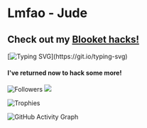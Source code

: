 # Lmfao - Jude

## Check out my [Blooket hacks!](https://github.com/lmfao-jude/blooket-hack/)

[![Typing SVG](https://readme-typing-svg.herokuapp.com?size=25&duration=1000&color=F70000&multiline=true&width=600&height=100&lines=Hello+I+am+Jude;I'm+a+middle+school+student.;I+code+amazing+hacks+for+Blooket!)](https://git.io/typing-svg)

 #### I've returned now to hack some more!
 
 <img alt="Followers" src="https://img.shields.io/github/followers/lmfao-jude?logo=Github&style=flat-square"/></a>
 ![](https://komarev.com/ghpvc/?username=lmfao-jude&color=orange)
 
 ![Trophies](https://github-profile-trophy.vercel.app/?username=lmfao-jude&theme=onedark)  

![GitHub Activity Graph](https://activity-graph.herokuapp.com/graph?username=lmfao-jude&theme=gotham)  
 
